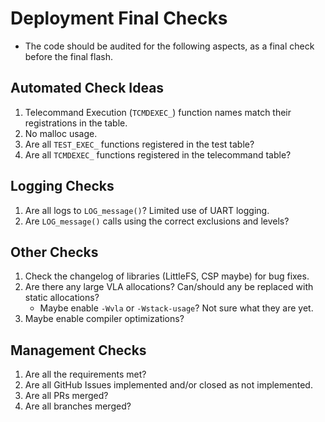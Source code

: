 # Deployment Final Checks

* The code should be audited for the following aspects, as a final check before the final flash.

## Automated Check Ideas

1. Telecommand Execution (`TCMDEXEC_`) function names match their registrations in the table.
2. No malloc usage.
3. Are all `TEST_EXEC_` functions registered in the test table?
4. Are all `TCMDEXEC_` functions registered in the telecommand table?


## Logging Checks

1. Are all logs to `LOG_message()`? Limited use of UART logging.
2. Are `LOG_message()` calls using the correct exclusions and levels?

## Other Checks

1. Check the changelog of libraries (LittleFS, CSP maybe) for bug fixes.
2. Are there any large VLA allocations? Can/should any be replaced with static allocations?
    * Maybe enable `-Wvla` or `-Wstack-usage`? Not sure what they are yet.
3. Maybe enable compiler optimizations?


## Management Checks

1. Are all the requirements met?
2. Are all GitHub Issues implemented and/or closed as not implemented.
3. Are all PRs merged?
4. Are all branches merged?
